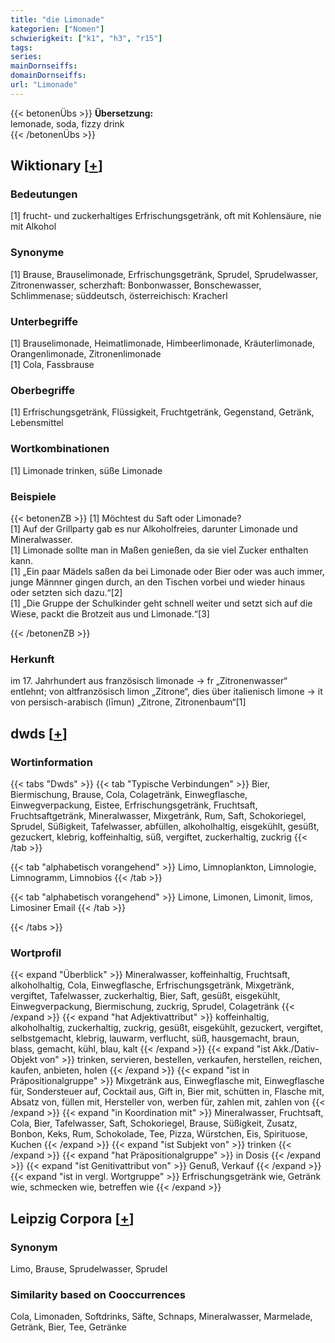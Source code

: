 ```yaml
---
title: "die Limonade"
kategorien: ["Nomen"]
schwierigkeit: ["k1", "h3", "r15"]
tags:
series:
mainDornseiffs:
domainDornseiffs:
url: "Limonade"
---
```


{{< betonenÜbs >}}
**Übersetzung:**  
lemonade, soda, fizzy drink  
{{< /betonenÜbs >}}

## Wiktionary [[+](https://de.wiktionary.org/wiki/Limonade)]

### Bedeutungen
[1] frucht- und zuckerhaltiges Erfrischungsgetränk, oft mit Kohlensäure, nie mit Alkohol  

### Synonyme
[1] Brause, Brauselimonade, Erfrischungsgetränk, Sprudel, Sprudelwasser, Zitronenwasser, scherzhaft: Bonbonwasser, Bonschewasser, Schlimmenase; süddeutsch, österreichisch: Kracherl  

### Unterbegriffe
[1] Brauselimonade, Heimatlimonade, Himbeerlimonade, Kräuterlimonade, Orangenlimonade, Zitronenlimonade  
[1] Cola, Fassbrause  

### Oberbegriffe
[1] Erfrischungsgetränk, Flüssigkeit, Fruchtgetränk, Gegenstand, Getränk, Lebensmittel  

### Wortkombinationen
[1] Limonade trinken, süße Limonade  

### Beispiele
{{< betonenZB >}}
[1] Möchtest du Saft oder Limonade?  
[1] Auf der Grillparty gab es nur Alkoholfreies, darunter Limonade und Mineralwasser.  
[1] Limonade sollte man in Maßen genießen, da sie viel Zucker enthalten kann.  
[1] „Ein paar Mädels saßen da bei Limonade oder Bier oder was auch immer, junge Männner gingen durch, an den Tischen vorbei und wieder hinaus oder setzten sich dazu.“[2]  
[1] „Die Gruppe der Schulkinder geht schnell weiter und setzt sich auf die Wiese, packt die Brotzeit aus und Limonade.“[3]  

{{< /betonenZB >}}
### Herkunft
im 17. Jahrhundert aus französisch limonade → fr „Zitronenwasser“ entlehnt; von altfranzösisch limon „Zitrone“, dies über italienisch limone → it von persisch-arabisch (līmun) „Zitrone, Zitronenbaum“[1]  



## dwds [[+](https://www.dwds.de/wb/Limonade)]

### Wortinformation
{{< tabs "Dwds" >}}
{{< tab "Typische Verbindungen" >}}
Bier, Biermischung, Brause, Cola, Colagetränk, Einwegflasche, Einwegverpackung, Eistee, Erfrischungsgetränk, Fruchtsaft, Fruchtsaftgetränk, Mineralwasser, Mixgetränk, Rum, Saft, Schokoriegel, Sprudel, Süßigkeit, Tafelwasser, abfüllen, alkoholhaltig, eisgekühlt, gesüßt, gezuckert, klebrig, koffeinhaltig, süß, vergiftet, zuckerhaltig, zuckrig
{{< /tab >}}

{{< tab "alphabetisch vorangehend" >}}
Limo, Limnoplankton, Limnologie, Limnogramm, Limnobios
{{< /tab >}}

{{< tab "alphabetisch vorangehend" >}}
Limone, Limonen, Limonit, limos, Limosiner Email
{{< /tab >}}

{{< /tabs >}}

### Wortprofil
{{< expand "Überblick" >}} Mineralwasser, koffeinhaltig, Fruchtsaft, alkoholhaltig, Cola, Einwegflasche, Erfrischungsgetränk, Mixgetränk, vergiftet, Tafelwasser, zuckerhaltig, Bier, Saft, gesüßt, eisgekühlt, Einwegverpackung, Biermischung, zuckrig, Sprudel, Colagetränk {{< /expand >}}
{{< expand "hat Adjektivattribut" >}} koffeinhaltig, alkoholhaltig, zuckerhaltig, zuckrig, gesüßt, eisgekühlt, gezuckert, vergiftet, selbstgemacht, klebrig, lauwarm, verflucht, süß, hausgemacht, braun, blass, gemacht, kühl, blau, kalt {{< /expand >}}
{{< expand "ist Akk./Dativ-Objekt von" >}} trinken, servieren, bestellen, verkaufen, herstellen, reichen, kaufen, anbieten, holen {{< /expand >}}
{{< expand "ist in Präpositionalgruppe" >}} Mixgetränk aus, Einwegflasche mit, Einwegflasche für, Sondersteuer auf, Cocktail aus, Gift in, Bier mit, schütten in, Flasche mit, Absatz von, füllen mit, Hersteller von, werben für, zahlen mit, zahlen von {{< /expand >}}
{{< expand "in Koordination mit" >}} Mineralwasser, Fruchtsaft, Cola, Bier, Tafelwasser, Saft, Schokoriegel, Brause, Süßigkeit, Zusatz, Bonbon, Keks, Rum, Schokolade, Tee, Pizza, Würstchen, Eis, Spirituose, Kuchen {{< /expand >}}
{{< expand "ist Subjekt von" >}} trinken {{< /expand >}}
{{< expand "hat Präpositionalgruppe" >}} in Dosis {{< /expand >}}
{{< expand "ist Genitivattribut von" >}} Genuß, Verkauf {{< /expand >}}
{{< expand "ist in vergl. Wortgruppe" >}} Erfrischungsgetränk wie, Getränk wie, schmecken wie, betreffen wie {{< /expand >}}

## Leipzig Corpora [[+](https://corpora.uni-leipzig.de/en/res?word=Limonade&corpusId=deu_newscrawl-public_2018)]


### Synonym
Limo, Brause, Sprudelwasser, Sprudel


### Similarity based on Cooccurrences
Cola, Limonaden, Softdrinks, Säfte, Schnaps, Mineralwasser, Marmelade, Getränk, Bier, Tee, Getränke

